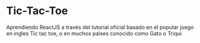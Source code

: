 # Tic-Tac-Toe
Aprendiendo ReactJS a través del tutorial oficial basado en el popular juego en ingles Tic tac toe, o en muchos paises conocido como Gato o Triqui
